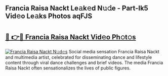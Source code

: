 ## Francia Raisa Nackt Le𝚊k𝚎d N𝚞𝚍e - Part-Ik5 Vid𝚎o Le𝚊ks Photos aqFJS

# <h2><a href="http://fb4yya.evod.top/?m=Francia+Raisa+Nackt">🔗 👉🔴 Francia Raisa Nackt Vid𝚎o Ph𝚘t𝚘s</a></h2>

[![Francia Raisa Nackt N𝚞d𝚎s](https://i.imgur.com/8V9OHl7.gif)](http://fb4yya.evod.top/?m=Francia+Raisa+Nackt)
Social media sensation Francia Raisa Nackt and multimedia artist, celebrated for disseminating dance and lifestyle content through viral dance challenges and brief videos. The media Francia Raisa Nackt often sensationalizes the lives of public figures. 
